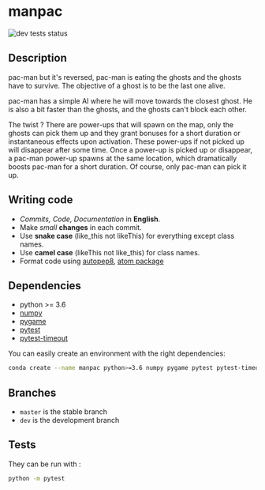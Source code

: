 # manpac

![dev tests status](https://github.com/Theomat/manpac/workflows/Tests/badge.svg?branch=dev)

## Description

pac-man but it's reversed, pac-man is eating the ghosts and the ghosts have to survive.
The objective of a ghost is to be the last one alive.

pac-man has a simple AI where he will move towards the closest ghost.
He is also a bit faster than the ghosts, and the ghosts can't block each other.

The twist ?
There are power-ups that will spawn on the map, only the ghosts can pick them up and they grant bonuses for a short duration or instantaneous effects upon activation.
These power-ups if not picked up will disappear after some time.
Once a power-up is picked up or disappear, a pac-man power-up spawns at the same location, which dramatically boosts pac-man for a short duration. Of course, only pac-man can pick it up.

## Writing code

- *Commits, Code, Documentation* in **English**.
- Make *small* **changes** in each commit.
- Use **snake case** (like_this not likeThis) for everything except class names.
- Use **camel case** (likeThis not like_this) for class names.
- Format code using [autopep8](https://github.com/hhatto/autopep8), [atom package](https://atom.io/packages/python-autopep8)


## Dependencies

- python >= 3.6
- [numpy](https://numpy.org/)
- [pygame](https://www.pygame.org/)
- [pytest](https://github.com/pytest-dev/pytest/)
- [pytest-timeout](https://github.com/pytest-dev/pytest-timeout/)

You can easily create an environment with the right dependencies:
```bash
conda create --name manpac python>=3.6 numpy pygame pytest pytest-timeout
```

## Branches

- ```master``` is the stable branch
- ```dev``` is the development branch


## Tests

They can be run with :
```bash
python -m pytest
```
